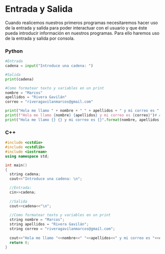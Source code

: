 # Entrada y Salida

Cuando realicemos nuestros primeros programas necesitaremos hacer uso de la entrada y salida para poder interactuar con el usuario y que éste pueda introducir información en nuestros programas. Para ello haremos uso de la entrada y salida por consola.

### Python

```python
#Entrada
cadena = input("Introduce una cadena: ")

#Salida 
print(cadena)

#Como formatear texto y variables en un print
nombre = "Marcos"
apellidos = "Rivera Gavilán"
correo = "riveragavilanmarcos@gmail.com"

print("Hola me llamo " + nombre + " " + apellidos + " y mi correo es " + correo)#El + concatena sin espacios
print(f"Hola me llamo {nombre} {apellidos} y mi correo es {correo}")# Al estar dentro de una cadena ponemos los espacios normalmente
print("Hola me llamo {} {} y mi correo es {}".format(nombre, apellidos, correo))# Al estar dentro de una cadena ponemos los espacios normalmente
```

### C++

```cpp
#include <cstdio>
#include <cstdlib>
#include <iostream>
using namespace std;

int main()
{
  string cadena;
  cout<<"Introduce una cadena: \n";

  //Entrada:
  cin>>cadena;
  
  //Salida
  cout<<cadena<<"\n";
  
  //Como formatear texto y variables en un print
  string nombre = "Marcos";
  string apellidos = "Rivera Gavilán";
  string correo = "riveragavilanmarcos@gmail.com";
  
  cout<<"Hola me llamo "<<nombre<<" "<<apellidos<<" y mi correo es "<<correo<<"\n";//El << concatena sin espacios
  return 0;
}
```
